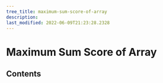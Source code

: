 ```yaml
---
tree_title: maximum-sum-score-of-array
description: 
last_modified: 2022-06-09T21:23:28.2328
---
```


# Maximum Sum Score of Array

## Contents
